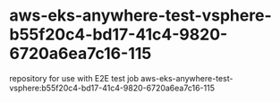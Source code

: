 # aws-eks-anywhere-test-vsphere-b55f20c4-bd17-41c4-9820-6720a6ea7c16-115
repository for use with E2E test job aws-eks-anywhere-test-vsphere:b55f20c4-bd17-41c4-9820-6720a6ea7c16-115
